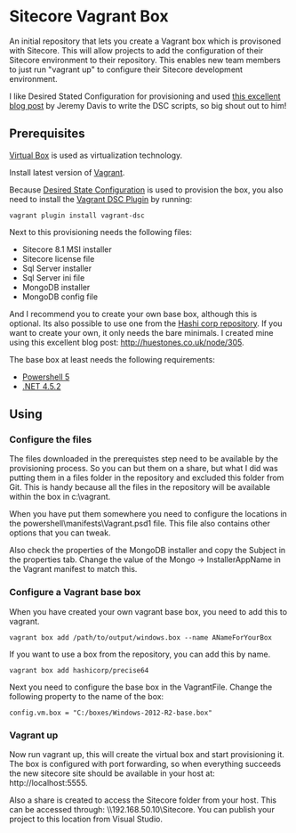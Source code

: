 # Sitecore Vagrant Box  
An initial repository that lets you create a Vagrant box which is provisoned with Sitecore. This will allow projects to add the configuration of their Sitecore environment to their repository. This enables new team members to just run "vagrant up" to configure their Sitecore development environment. 

I like Desired Stated Configuration for provisioning and used [this excellent blog post](https://jermdavis.wordpress.com/2015/10/12/development-environments-with-powershell-dsc-part-1/) by Jeremy Davis to write the DSC scripts, so big shout out to him!

## Prerequisites
[Virtual Box](https://www.virtualbox.org/) is used as virtualization technology.

Install latest version of [Vagrant](https://www.vagrantup.com/).

Because [Desired State Configuration](http://technet.microsoft.com/en-au/library/dn249912.aspx) is used to provision the box, you also need to install the [Vagrant DSC Plugin](https://github.com/mefellows/vagrant-dsc) by running:

```vagrant plugin install vagrant-dsc```

Next to this provisioning needs the following files:

- Sitecore 8.1 MSI installer
- Sitecore license file
- Sql Server installer
- Sql Server ini file
- MongoDB installer
- MongoDB config file 

And I recommend you to create your own base box, although this is optional. Its also possible to use one from the [Hashi corp repository](https://atlas.hashicorp.com/boxes/search). If you want to create your own, it only needs the bare minimals. I created mine using this excellent blog post: http://huestones.co.uk/node/305.

The base box at least needs the following requirements:

 - [Powershell 5](https://www.microsoft.com/en-us/download/details.aspx?id=50395)
 - [.NET 4.5.2](https://www.microsoft.com/nl-nl/download/details.aspx?id=42642)

## Using

### Configure the files
The files downloaded in the prerequistes step need to be available by the provisioning process. So you can but them on a share, but what I did was putting them in a files folder in the repository and excluded this folder from Git. This is handy because all the files in the repository will be available within the box in c:\vagrant. 

When you have put them somewhere you need to configure the locations in the powershell\manifests\Vagrant.psd1 file. This file also contains other options that you can tweak.

Also check the properties of the MongoDB installer and copy the Subject in the properties tab. Change the value of the Mongo -> InstallerAppName in the Vagrant manifest to match this. 

### Configure a Vagrant base box
When you have created your own vagrant base box, you need to add this to vagrant.

```vagrant box add /path/to/output/windows.box --name ANameForYourBox```

If you want to use a box from the repository, you can add this by name.

```vagrant box add hashicorp/precise64```

Next you need to configure the base box in the VagrantFile. Change the following property to the name of the box:

```config.vm.box = "C:/boxes/Windows-2012-R2-base.box" ```

### Vagrant up

Now run vagrant up, this will create the virtual box and start provisioning it. The box is configured with port forwarding, so when everything succeeds the new sitecore site should be available in your host at: http://localhost:5555.

Also a share is created to access the Sitecore folder from your host. This can be accessed through: \\\192.168.50.10\Sitecore. You can publish your project to this location from Visual Studio.
